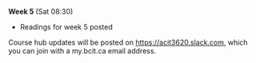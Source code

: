 **Week 5** (Sat 08:30)  
- Readings for week 5 posted

Course hub updates will be posted on https://acit3620.slack.com, which you
can join with a my.bcit.ca email address.